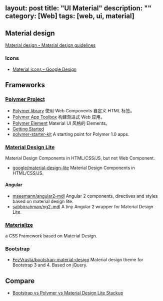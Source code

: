 layout: post
title: "UI Material"
description: ""
category: [Web]
tags: [web, ui, material]
---

## Material design

[Material design - Material design guidelines](https://material.google.com/)

### Icons

- [Material icons - Google Design](https://design.google.com/icons/)

## Frameworks

### [Polymer Project](https://www.polymer-project.org)

- [Polymer library](https://www.polymer-project.org/1.0/docs/devguide/feature-overview) 使用 Web Components 自定义 HTML 标签。
- [Polymer App Toolbox](https://www.polymer-project.org/1.0/toolbox/) 构建渐进式 Web 应用。
- [Polymer Element](https://elements.polymer-project.org/) Material UI 风格的 Elements。
- [Getting Started](https://www.polymer-project.org/1.0/start/)
- [polymer-starter-kit](https://github.com/PolymerElements/polymer-starter-kit) A starting point for Polymer 1.0 apps.

### [Material Design Lite](https://getmdl.io/)

Material Design Components in HTML/CSS/JS, but not Web Component.

- [google/material-design-lite](https://github.com/google/material-design-lite) Material Design Components in HTML/CSS/JS.

#### Angular

- [mseemann/angular2-mdl](https://github.com/mseemann/angular2-mdl) Angular 2 components, directives and styles based on material design lite.
- [sabbirrahman/ng2-mdl](https://github.com/sabbirrahman/ng2-mdl) A tiny Angular 2 wrapper for Material Design Lite.

### [Materialize](https://github.com/Dogfalo/materialize)

a CSS Framework based on Material Design.

### Bootstrap

- [FezVrasta/bootstrap-material-design](https://github.com/FezVrasta/bootstrap-material-design) Material design theme for Bootstrap 3 and 4. Based on jQuery.

## Compare

- [Bootstrap vs Polymer vs Material Design Lite Stackup](http://stackshare.io/stackups/bootstrap-vs-polymer-vs-material-design-lite#more)
